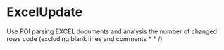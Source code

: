 # ExcelUpdate
Use POI parsing EXCEL documents and analysis the number of changed rows code (excluding blank lines and comments * * /) 
